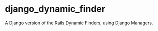 django_dynamic_finder
=====================

A Django version of the Rails Dynamic Finders, using Django Managers.
